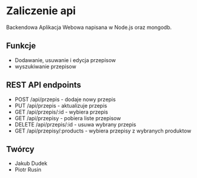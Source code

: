 # Zaliczenie api
 Backendowa Aplikacja Webowa napisana w Node.js oraz mongodb.

## Funkcje
* Dodawanie, usuwanie i edycja przepisow
* wyszukiwanie przepisow

## REST API endpoints
* POST /api/przepis - dodaje nowy przepis
* PUT /api/przepis - aktualizuje przepis
* GET /api/przepis/:id - wybiera przepis
* GET /api/przepisy - pobiera liste przepisow
* DELETE /api/przepis/:id - usuwa wybrany przepis
* GET /api/przepisy/:products - wybiera przepisy z wybranych produktow

## Twórcy
* Jakub Dudek
* Piotr Rusin


